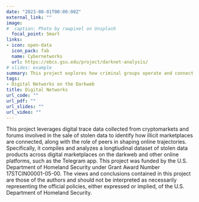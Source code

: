 ```yaml
---
date: "2023-08-01T00:00:00Z"
external_link: ""
image:
#  caption: Photo by rawpixel on Unsplash
  focal_point: Smart
links:
- icon: open-data
  icon_pack: fab
  name: Cybernetworks
  url: https://ebcs.gsu.edu/project/darknet-analysis/
# slides: example
summary: This project explores how criminal groups operate and connect in online spaces.
tags:
- Digital Networks on the Darkweb
title: Digital Networks
url_code: ""
url_pdf: ""
url_slides: ""
url_video: ""
---
```


This project leverages digital trace data collected from cryptomarkets and forums involved in the sale of stolen data to identify how illicit marketplaces are connected, along with the role of peers in shaping online trajectories. Specifically, it compiles and analyzes a longtiudinal dataset of stolen data products across digital marketplaces on the darkweb and other online platforms, such as the Telegram app. This project was funded by the U.S. Department of Homeland Security under Grant Award Number 17STCIN00001-05-00. The views and conclusions contained in this project are those of the authors and should not be interpreted as necessarily representing the official policies, either expressed or implied, of the U.S. Department of Homeland Security. 